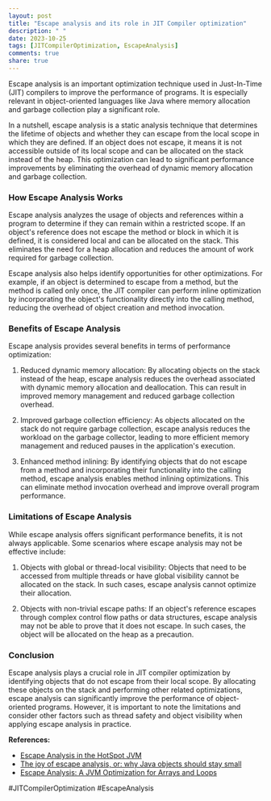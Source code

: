 ```yaml
---
layout: post
title: "Escape analysis and its role in JIT Compiler optimization"
description: " "
date: 2023-10-25
tags: [JITCompilerOptimization, EscapeAnalysis]
comments: true
share: true
---
```


Escape analysis is an important optimization technique used in Just-In-Time (JIT) compilers to improve the performance of programs. It is especially relevant in object-oriented languages like Java where memory allocation and garbage collection play a significant role.

In a nutshell, escape analysis is a static analysis technique that determines the lifetime of objects and whether they can escape from the local scope in which they are defined. If an object does not escape, it means it is not accessible outside of its local scope and can be allocated on the stack instead of the heap. This optimization can lead to significant performance improvements by eliminating the overhead of dynamic memory allocation and garbage collection.

### How Escape Analysis Works

Escape analysis analyzes the usage of objects and references within a program to determine if they can remain within a restricted scope. If an object's reference does not escape the method or block in which it is defined, it is considered local and can be allocated on the stack. This eliminates the need for a heap allocation and reduces the amount of work required for garbage collection.

Escape analysis also helps identify opportunities for other optimizations. For example, if an object is determined to escape from a method, but the method is called only once, the JIT compiler can perform inline optimization by incorporating the object's functionality directly into the calling method, reducing the overhead of object creation and method invocation.

### Benefits of Escape Analysis

Escape analysis provides several benefits in terms of performance optimization:

1. Reduced dynamic memory allocation: By allocating objects on the stack instead of the heap, escape analysis reduces the overhead associated with dynamic memory allocation and deallocation. This can result in improved memory management and reduced garbage collection overhead.

2. Improved garbage collection efficiency: As objects allocated on the stack do not require garbage collection, escape analysis reduces the workload on the garbage collector, leading to more efficient memory management and reduced pauses in the application's execution.

3. Enhanced method inlining: By identifying objects that do not escape from a method and incorporating their functionality into the calling method, escape analysis enables method inlining optimizations. This can eliminate method invocation overhead and improve overall program performance.

### Limitations of Escape Analysis

While escape analysis offers significant performance benefits, it is not always applicable. Some scenarios where escape analysis may not be effective include:

1. Objects with global or thread-local visibility: Objects that need to be accessed from multiple threads or have global visibility cannot be allocated on the stack. In such cases, escape analysis cannot optimize their allocation.

2. Objects with non-trivial escape paths: If an object's reference escapes through complex control flow paths or data structures, escape analysis may not be able to prove that it does not escape. In such cases, the object will be allocated on the heap as a precaution.

### Conclusion

Escape analysis plays a crucial role in JIT compiler optimization by identifying objects that do not escape from their local scope. By allocating these objects on the stack and performing other related optimizations, escape analysis can significantly improve the performance of object-oriented programs. However, it is important to note the limitations and consider other factors such as thread safety and object visibility when applying escape analysis in practice.

**References:**
- [Escape Analysis in the HotSpot JVM](https://www.oracle.com/technical-resources/articles/java/architect-evans-pt2.html)
- [The joy of escape analysis, or: why Java objects should stay small](https://shipilev.net/jvm/anatomy-quarks/17-escape-analysis/)
- [Escape Analysis: A JVM Optimization for Arrays and Loops](https://www.oracle.com/technical-resources/articles/java/architect-evans-pt2.html)

\#JITCompilerOptimization \#EscapeAnalysis